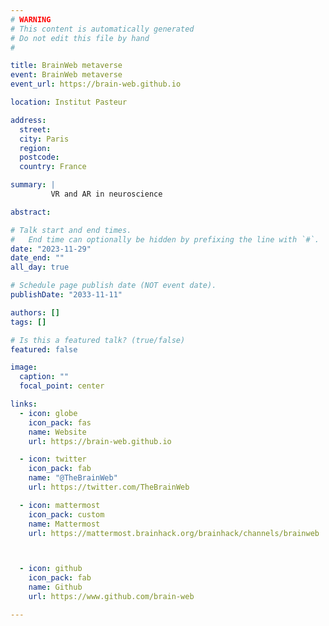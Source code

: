 ```yaml
---
# WARNING
# This content is automatically generated
# Do not edit this file by hand
#

title: BrainWeb metaverse
event: BrainWeb metaverse
event_url: https://brain-web.github.io

location: Institut Pasteur

address:
  street: 
  city: Paris
  region: 
  postcode: 
  country: France

summary: |
         VR and AR in neuroscience

abstract: 

# Talk start and end times.
#   End time can optionally be hidden by prefixing the line with `#`.
date: "2023-11-29"
date_end: ""
all_day: true

# Schedule page publish date (NOT event date).
publishDate: "2033-11-11"

authors: []
tags: []

# Is this a featured talk? (true/false)
featured: false

image:
  caption: ""
  focal_point: center

links:
  - icon: globe
    icon_pack: fas
    name: Website
    url: https://brain-web.github.io

  - icon: twitter
    icon_pack: fab
    name: "@TheBrainWeb"
    url: https://twitter.com/TheBrainWeb

  - icon: mattermost
    icon_pack: custom
    name: Mattermost
    url: https://mattermost.brainhack.org/brainhack/channels/brainweb



  - icon: github
    icon_pack: fab
    name: Github
    url: https://www.github.com/brain-web

---
```


